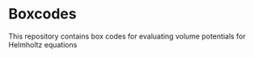 # Boxcodes
This repository contains box codes for evaluating volume potentials for Helmholtz equations
